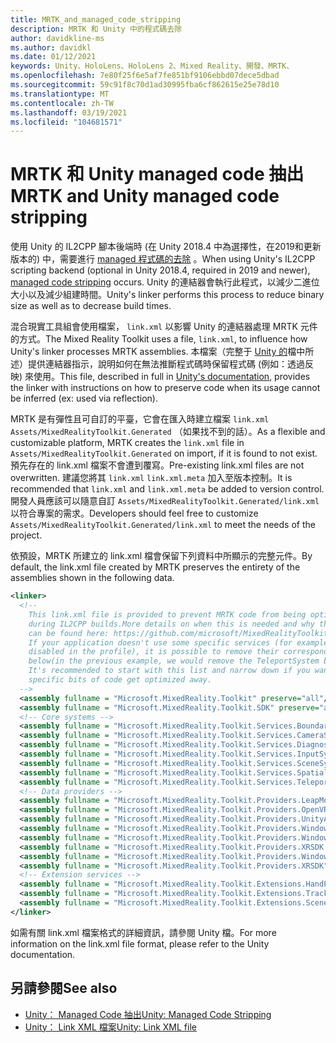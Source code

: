 ```yaml
---
title: MRTK_and_managed_code_stripping
description: MRTK 和 Unity 中的程式碼去除
author: davidkline-ms
ms.author: davidkl
ms.date: 01/12/2021
keywords: Unity、HoloLens、HoloLens 2、Mixed Reality、開發、MRTK、
ms.openlocfilehash: 7e80f25f6e5af7fe851bf9106ebbd07dece5dbad
ms.sourcegitcommit: 59c91f8c70d1ad30995fba6cf862615e25e78d10
ms.translationtype: MT
ms.contentlocale: zh-TW
ms.lasthandoff: 03/19/2021
ms.locfileid: "104681571"
---
```

# <a name="mrtk-and-unity-managed-code-stripping"></a><span data-ttu-id="3c884-104">MRTK 和 Unity managed code 抽出</span><span class="sxs-lookup"><span data-stu-id="3c884-104">MRTK and Unity managed code stripping</span></span>

<span data-ttu-id="3c884-105">使用 Unity 的 IL2CPP 腳本後端時 (在 Unity 2018.4 中為選擇性，在2019和更新版本的) 中，需要進行 [managed 程式碼的去除](https://docs.unity3d.com/Manual/ManagedCodeStripping.html) 。</span><span class="sxs-lookup"><span data-stu-id="3c884-105">When using Unity's IL2CPP scripting backend (optional in Unity 2018.4, required in 2019 and newer), [managed code stripping](https://docs.unity3d.com/Manual/ManagedCodeStripping.html) occurs.</span></span>
<span data-ttu-id="3c884-106">Unity 的連結器會執行此程式，以減少二進位大小以及減少組建時間。</span><span class="sxs-lookup"><span data-stu-id="3c884-106">Unity's linker performs this process to reduce binary size as well as to decrease build times.</span></span>

<span data-ttu-id="3c884-107">混合現實工具組會使用檔案， `link.xml` 以影響 Unity 的連結器處理 MRTK 元件的方式。</span><span class="sxs-lookup"><span data-stu-id="3c884-107">The Mixed Reality Toolkit uses a file, `link.xml`, to influence how Unity's linker processes MRTK assemblies.</span></span> <span data-ttu-id="3c884-108">本檔案（完整于 [Unity 的](https://docs.unity3d.com/Manual/ManagedCodeStripping.html#LinkXML)檔中所述）提供連結器指示，說明如何在無法推斷程式碼時保留程式碼 (例如：透過反映) 來使用。</span><span class="sxs-lookup"><span data-stu-id="3c884-108">This file, described in full in [Unity's documentation](https://docs.unity3d.com/Manual/ManagedCodeStripping.html#LinkXML), provides the linker with instructions on how to preserve code when its usage cannot be inferred (ex: used via reflection).</span></span>

<span data-ttu-id="3c884-109">MRTK 是有彈性且可自訂的平臺，它會在匯入時建立檔案 `link.xml` `Assets/MixedRealityToolkit.Generated` （如果找不到的話）。</span><span class="sxs-lookup"><span data-stu-id="3c884-109">As a flexible and customizable platform, MRTK creates the `link.xml` file in `Assets/MixedRealityToolkit.Generated` on import, if it is found to not exist.</span></span> <span data-ttu-id="3c884-110">預先存在的 link.xml 檔案不會遭到覆寫。</span><span class="sxs-lookup"><span data-stu-id="3c884-110">Pre-existing link.xml files are not overwritten.</span></span> <span data-ttu-id="3c884-111">建議您將其 `link.xml` `link.xml.meta` 加入至版本控制。</span><span class="sxs-lookup"><span data-stu-id="3c884-111">It is recommended that `link.xml` and `link.xml.meta` be added to version control.</span></span> <span data-ttu-id="3c884-112">開發人員應該可以隨意自訂 `Assets/MixedRealityToolkit.Generated/link.xml` 以符合專案的需求。</span><span class="sxs-lookup"><span data-stu-id="3c884-112">Developers should feel free to customize `Assets/MixedRealityToolkit.Generated/link.xml` to meet the needs of the project.</span></span>

<span data-ttu-id="3c884-113">依預設，MRTK 所建立的 link.xml 檔會保留下列資料中所顯示的完整元件。</span><span class="sxs-lookup"><span data-stu-id="3c884-113">By default, the link.xml file created by MRTK preserves the entirety of the assemblies shown in the following data.</span></span>

``` xml
<linker> 
  <!-- 
    This link.xml file is provided to prevent MRTK code from being optimized away 
    during IL2CPP builds.More details on when this is needed and why this is needed 
    can be found here: https://github.com/microsoft/MixedRealityToolkit-Unity/issues/5273 
    If your application doesn't use some specific services (for example, if teleportation system is 
    disabled in the profile), it is possible to remove their corresponding lines down 
    below(in the previous example, we would remove the TeleportSystem below). 
    It's recommended to start with this list and narrow down if you want to ensure 
    specific bits of code get optimized away. 
  --> 
  <assembly fullname = "Microsoft.MixedReality.Toolkit" preserve="all"/> 
  <assembly fullname = "Microsoft.MixedReality.Toolkit.SDK" preserve="all"/> 
  <!-- Core systems --> 
  <assembly fullname = "Microsoft.MixedReality.Toolkit.Services.BoundarySystem" preserve="all"/> 
  <assembly fullname = "Microsoft.MixedReality.Toolkit.Services.CameraSystem" preserve="all"/> 
  <assembly fullname = "Microsoft.MixedReality.Toolkit.Services.DiagnosticsSystem" preserve="all"/> 
  <assembly fullname = "Microsoft.MixedReality.Toolkit.Services.InputSystem" preserve="all"/> 
  <assembly fullname = "Microsoft.MixedReality.Toolkit.Services.SceneSystem" preserve="all"/> 
  <assembly fullname = "Microsoft.MixedReality.Toolkit.Services.SpatialAwarenessSystem" preserve="all"/> 
  <assembly fullname = "Microsoft.MixedReality.Toolkit.Services.TeleportSystem" preserve="all"/> 
  <!-- Data providers --> 
  <assembly fullname = "Microsoft.MixedReality.Toolkit.Providers.LeapMotion" preserve="all"/> 
  <assembly fullname = "Microsoft.MixedReality.Toolkit.Providers.OpenVR" preserve="all"/> 
  <assembly fullname = "Microsoft.MixedReality.Toolkit.Providers.UnityAR" preserve="all"/> 
  <assembly fullname = "Microsoft.MixedReality.Toolkit.Providers.WindowsMixedReality.Shared" preserve="all"/> 
  <assembly fullname = "Microsoft.MixedReality.Toolkit.Providers.WindowsMixedReality" preserve="all"/> 
  <assembly fullname = "Microsoft.MixedReality.Toolkit.Providers.XRSDK.WindowsMixedReality" preserve="all"/> 
  <assembly fullname = "Microsoft.MixedReality.Toolkit.Providers.WindowsVoiceInput" preserve="all"/> 
  <assembly fullname = "Microsoft.MixedReality.Toolkit.Providers.XRSDK" preserve="all"/> 
  <!-- Extension services --> 
  <assembly fullname = "Microsoft.MixedReality.Toolkit.Extensions.HandPhysics" preserve="all"/> 
  <assembly fullname = "Microsoft.MixedReality.Toolkit.Extensions.Tracking" preserve="all"/> 
  <assembly fullname = "Microsoft.MixedReality.Toolkit.Extensions.SceneTransitionService" preserve="all"/> 
</linker>
```

<span data-ttu-id="3c884-114">如需有關 link.xml 檔案格式的詳細資訊，請參閱 Unity 檔。</span><span class="sxs-lookup"><span data-stu-id="3c884-114">For more information on the link.xml file format, please refer to the Unity documentation.</span></span>

## <a name="see-also"></a><span data-ttu-id="3c884-115">另請參閱</span><span class="sxs-lookup"><span data-stu-id="3c884-115">See also</span></span>

- [<span data-ttu-id="3c884-116">Unity： Managed Code 抽出</span><span class="sxs-lookup"><span data-stu-id="3c884-116">Unity: Managed Code Stripping</span></span>](https://docs.unity3d.com/Manual/ManagedCodeStripping.html)
- [<span data-ttu-id="3c884-117">Unity： Link XML 檔案</span><span class="sxs-lookup"><span data-stu-id="3c884-117">Unity: Link XML file</span></span>](https://docs.unity3d.com/Manual/ManagedCodeStripping.html#LinkXML)
